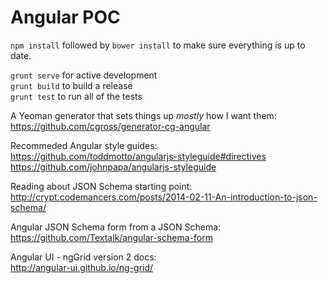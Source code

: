 # Angular POC

```npm install``` followed by ```bower install``` to make sure everything is up to date.

```grunt serve``` for active development  
```grunt build``` to build a release  
```grunt test``` to run all of the tests  

A Yeoman generator that sets things up *mostly* how I want them:  
https://github.com/cgross/generator-cg-angular

Recommeded Angular style guides:  
https://github.com/toddmotto/angularjs-styleguide#directives  
https://github.com/johnpapa/angularjs-styleguide

Reading about JSON Schema starting point:  
http://crypt.codemancers.com/posts/2014-02-11-An-introduction-to-json-schema/  

Angular JSON Schema form from a JSON Schema:  
https://github.com/Textalk/angular-schema-form  

Angular UI - ngGrid version 2 docs:  
http://angular-ui.github.io/ng-grid/
